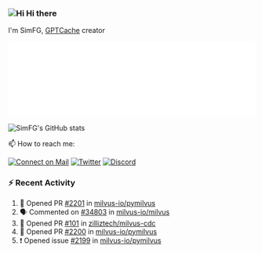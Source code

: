 ### <img src='https://qpluspicture.oss-cn-beijing.aliyuncs.com/6LjjQA/Hi.gif' alt='Hi' width="24"/> Hi there

I'm SimFG, [GPTCache](https://github.com/zilliztech/GPTCache) creator

![Metrics 👋](/metrics.plugin.followup.user.svg)

![SimFG's GitHub stats](https://github-readme-stats.vercel.app/api?username=SimFG&show_icons=true&theme=radical&count_private=true)

📫 How to reach me:

[![Connect on Mail](https://img.shields.io/badge/Ask%20me-anything-1abc9c.svg)](mailto:1142838399@qq.com)
[![Twitter](https://img.shields.io/twitter/follow/FogSim?style=social)](https://twitter.com/FogSim)
[![Discord](https://img.shields.io/discord/1092648432495251507?label=Discord&logo=discord)](https://discord.gg/Q8C6WEjSWV)

### :zap: Recent Activity

<!--START_SECTION:activity-->
1. 💪 Opened PR [#2201](https://github.com/milvus-io/pymilvus/pull/2201) in [milvus-io/pymilvus](https://github.com/milvus-io/pymilvus)
2. 🗣 Commented on [#34803](https://github.com/milvus-io/milvus/issues/34803) in [milvus-io/milvus](https://github.com/milvus-io/milvus)
3. 💪 Opened PR [#101](https://github.com/zilliztech/milvus-cdc/pull/101) in [zilliztech/milvus-cdc](https://github.com/zilliztech/milvus-cdc)
4. 💪 Opened PR [#2200](https://github.com/milvus-io/pymilvus/pull/2200) in [milvus-io/pymilvus](https://github.com/milvus-io/pymilvus)
5. ❗️ Opened issue [#2199](https://github.com/milvus-io/pymilvus/issues/2199) in [milvus-io/pymilvus](https://github.com/milvus-io/pymilvus)
<!--END_SECTION:activity-->

